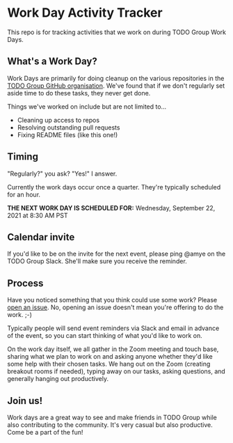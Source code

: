 # Work Day Activity Tracker

This repo is for tracking activities that we work on during TODO Group Work Days.

## What's a Work Day?

Work Days are primarily for doing cleanup on the various repositories in the [TODO Group GitHub organisation](https://github.com/todogroup). We've found that if we don't regularly set aside time to do these tasks, they never get done.

Things we've worked on include but are not limited to…

* Cleaning up access to repos
* Resolving outstanding pull requests
* Fixing README files (like this one!)

## Timing

"Regularly?" you ask? "Yes!" I answer. 

Currently the work days occur once a quarter. They're typically scheduled for an hour.

**THE NEXT WORK DAY IS SCHEDULED FOR:** Wednesday, September 22, 2021 at 8:30 AM PST

## Calendar invite

If you'd like to be on the invite for the next event, please ping @amye on the TODO Group Slack. She'll make sure you receive the reminder.

## Process

Have you noticed something that you think could use some work? Please [open an issue](https://github.com/todogroup/work-day-activities/issues/new/choose). No, opening an issue doesn't mean you're offering to do the work. ;-)

Typically people will send event reminders via Slack and email in advance of the event, so you can start thinking of what you'd like to work on.

On the work day itself, we all gather in the Zoom meeting and touch base, sharing what we plan to work on and asking anyone whether they'd like some help with their chosen tasks. We hang out on the Zoom (creating breakout rooms if needed), typing away on our tasks, asking questions, and generally hanging out productively.

## Join us!

Work days are a great way to see and make friends in TODO Group while also contributing to the community. It's very casual but also productive. Come be a part of the fun!
